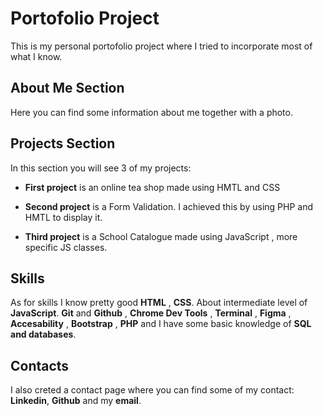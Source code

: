 # Portofolio Project

This is my personal portofolio project where I tried to incorporate most of what I know.

## About Me Section

Here you can find some information about me together with a photo.

## Projects Section

In this section you will see 3 of my projects:

- **First project** is an online tea shop made using HMTL and CSS

- **Second project** is a Form Validation. I achieved this by using PHP and HMTL to display it.

- **Third project** is a School Catalogue made using JavaScript , more specific JS classes.

## Skills

As for skills I know pretty good **HTML** , **CSS**. About intermediate level of **JavaScript**. **Git** and **Github** , **Chrome Dev Tools** , **Terminal** , **Figma** , **Accesability** , **Bootstrap** , **PHP** and I have some basic knowledge of **SQL and databases**.

## Contacts

I also creted a contact page where you can find some of my contact: **Linkedin**, **Github** and my **email**.
